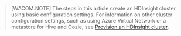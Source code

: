 
> [WACOM.NOTE] The steps in this article create an HDInsight cluster using basic configuration settings. For information on other cluster configuration settings, such as using Azure Virtual Network or a metastore for Hive and Oozie, see [Provision an HDInsight cluster](http://azure.microsoft.com/en-us/documentation/articles/hdinsight-provision-clusters/).

